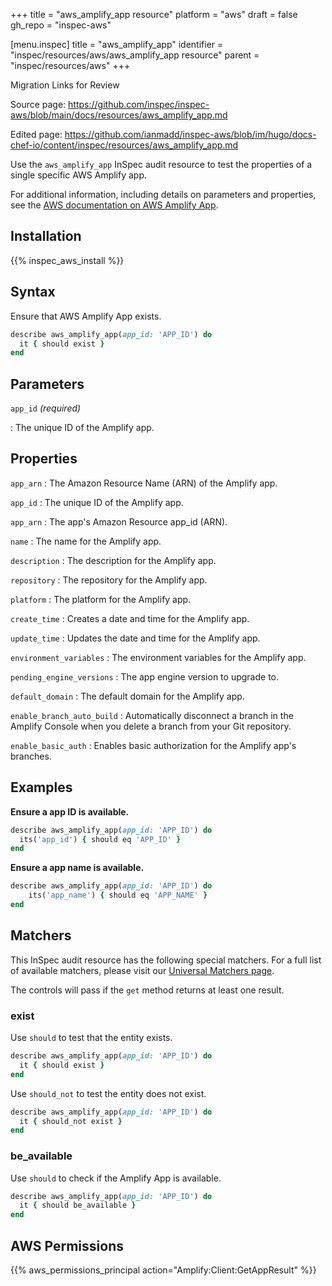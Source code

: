 +++
title = "aws_amplify_app resource"
platform = "aws"
draft = false
gh_repo = "inspec-aws"

[menu.inspec]
title = "aws_amplify_app"
identifier = "inspec/resources/aws/aws_amplify_app resource"
parent = "inspec/resources/aws"
+++

<div class="admonition-note">
<p class="admonition-note-title">Migration Links for Review</p>
<div class="admonition-note-text">
<p>Source page: <a href="https://github.com/inspec/inspec-aws/blob/main/docs/resources/aws_amplify_app.md">https://github.com/inspec/inspec-aws/blob/main/docs/resources/aws_amplify_app.md</a></p>
<p>Edited page: <a href="https://github.com/ianmadd/inspec-aws/blob/im/hugo/docs-chef-io/content/inspec/resources/aws_amplify_app.md">https://github.com/ianmadd/inspec-aws/blob/im/hugo/docs-chef-io/content/inspec/resources/aws_amplify_app.md</a></p>
</div>
</div>


Use the `aws_amplify_app` InSpec audit resource to test the properties of a single specific AWS Amplify app.

For additional information, including details on parameters and properties, see the [AWS documentation on AWS Amplify  App](https://docs.aws.amazon.com/amplify/latest/APIReference/API_App.html).

## Installation

{{% inspec_aws_install %}}

## Syntax

Ensure that AWS Amplify App exists.

```ruby
describe aws_amplify_app(app_id: 'APP_ID') do
  it { should exist }
end
```

## Parameters

`app_id` _(required)_

: The unique ID of the Amplify app.

## Properties

`app_arn`
: The Amazon Resource Name (ARN) of the Amplify app.

`app_id`
: The unique ID of the Amplify app.

`app_arn`
: The app's Amazon Resource app_id (ARN).

`name`
: The name for the Amplify app.

`description`
: The description for the Amplify app.

`repository`
: The repository for the Amplify app.

`platform`
: The platform for the Amplify app.

`create_time`
: Creates a date and time for the Amplify app.

`update_time`
: Updates the date and time for the Amplify app.

`environment_variables`
: The environment variables for the Amplify app.

`pending_engine_versions`
: The app engine version to upgrade to.

`default_domain`
: The default domain for the Amplify app.

`enable_branch_auto_build`
: Automatically disconnect a branch in the Amplify Console when you delete a branch from your Git repository.

`enable_basic_auth`
: Enables basic authorization for the Amplify app's branches.

## Examples

**Ensure a app ID is available.**

```ruby
describe aws_amplify_app(app_id: 'APP_ID') do
  its('app_id') { should eq 'APP_ID' }
end
```

**Ensure a app name is available.**

```ruby
describe aws_amplify_app(app_id: 'APP_ID') do
    its('app_name') { should eq 'APP_NAME' }
end
```

## Matchers

This InSpec audit resource has the following special matchers. For a full list of available matchers, please visit our [Universal Matchers page](https://www.inspec.io/docs/reference/matchers/).

The controls will pass if the `get` method returns at least one result.

### exist

Use `should` to test that the entity exists.

```ruby
describe aws_amplify_app(app_id: 'APP_ID') do
  it { should exist }
end
```

Use `should_not` to test the entity does not exist.

```ruby
describe aws_amplify_app(app_id: 'APP_ID') do
  it { should_not exist }
end
```

### be_available

Use `should` to check if the Amplify  App is available.

```ruby
describe aws_amplify_app(app_id: 'APP_ID') do
  it { should be_available }
end
```

## AWS Permissions

{{% aws_permissions_principal action="Amplify:Client:GetAppResult" %}}
